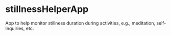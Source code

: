 # stillnessHelperApp
App to help monitor stillness duration during activities, e.g., meditation, self-Inquiries, etc.
